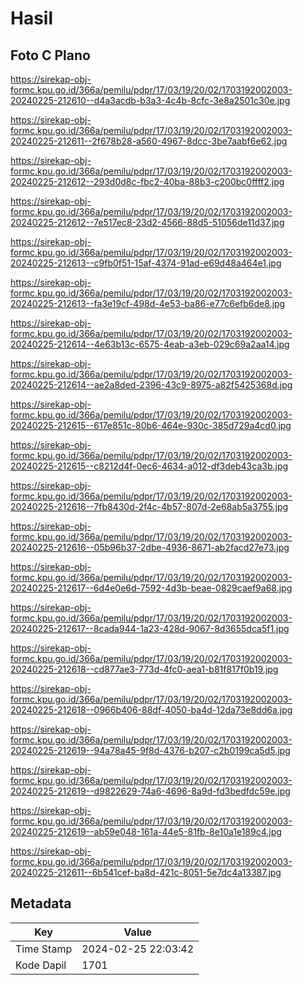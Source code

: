 # Hasil

## Foto C Plano

https://sirekap-obj-formc.kpu.go.id/366a/pemilu/pdpr/17/03/19/20/02/1703192002003-20240225-212610--d4a3acdb-b3a3-4c4b-8cfc-3e8a2501c30e.jpg

https://sirekap-obj-formc.kpu.go.id/366a/pemilu/pdpr/17/03/19/20/02/1703192002003-20240225-212611--2f678b28-a560-4967-8dcc-3be7aabf6e62.jpg

https://sirekap-obj-formc.kpu.go.id/366a/pemilu/pdpr/17/03/19/20/02/1703192002003-20240225-212612--293d0d8c-fbc2-40ba-88b3-c200bc0ffff2.jpg

https://sirekap-obj-formc.kpu.go.id/366a/pemilu/pdpr/17/03/19/20/02/1703192002003-20240225-212612--7e517ec8-23d2-4566-88d5-51056de11d37.jpg

https://sirekap-obj-formc.kpu.go.id/366a/pemilu/pdpr/17/03/19/20/02/1703192002003-20240225-212613--c9fb0f51-15af-4374-91ad-e69d48a464e1.jpg

https://sirekap-obj-formc.kpu.go.id/366a/pemilu/pdpr/17/03/19/20/02/1703192002003-20240225-212613--fa3e19cf-498d-4e53-ba86-e77c6efb6de8.jpg

https://sirekap-obj-formc.kpu.go.id/366a/pemilu/pdpr/17/03/19/20/02/1703192002003-20240225-212614--4e63b13c-6575-4eab-a3eb-029c69a2aa14.jpg

https://sirekap-obj-formc.kpu.go.id/366a/pemilu/pdpr/17/03/19/20/02/1703192002003-20240225-212614--ae2a8ded-2396-43c9-8975-a82f5425368d.jpg

https://sirekap-obj-formc.kpu.go.id/366a/pemilu/pdpr/17/03/19/20/02/1703192002003-20240225-212615--617e851c-80b6-464e-930c-385d729a4cd0.jpg

https://sirekap-obj-formc.kpu.go.id/366a/pemilu/pdpr/17/03/19/20/02/1703192002003-20240225-212615--c8212d4f-0ec6-4634-a012-df3deb43ca3b.jpg

https://sirekap-obj-formc.kpu.go.id/366a/pemilu/pdpr/17/03/19/20/02/1703192002003-20240225-212616--7fb8430d-2f4c-4b57-807d-2e68ab5a3755.jpg

https://sirekap-obj-formc.kpu.go.id/366a/pemilu/pdpr/17/03/19/20/02/1703192002003-20240225-212616--05b96b37-2dbe-4936-8671-ab2facd27e73.jpg

https://sirekap-obj-formc.kpu.go.id/366a/pemilu/pdpr/17/03/19/20/02/1703192002003-20240225-212617--6d4e0e6d-7592-4d3b-beae-0829caef9a68.jpg

https://sirekap-obj-formc.kpu.go.id/366a/pemilu/pdpr/17/03/19/20/02/1703192002003-20240225-212617--8cada944-1a23-428d-9067-8d3655dca5f1.jpg

https://sirekap-obj-formc.kpu.go.id/366a/pemilu/pdpr/17/03/19/20/02/1703192002003-20240225-212618--cd877ae3-773d-4fc0-aea1-b81f817f0b19.jpg

https://sirekap-obj-formc.kpu.go.id/366a/pemilu/pdpr/17/03/19/20/02/1703192002003-20240225-212618--0966b406-88df-4050-ba4d-12da73e8dd6a.jpg

https://sirekap-obj-formc.kpu.go.id/366a/pemilu/pdpr/17/03/19/20/02/1703192002003-20240225-212619--94a78a45-9f8d-4376-b207-c2b0199ca5d5.jpg

https://sirekap-obj-formc.kpu.go.id/366a/pemilu/pdpr/17/03/19/20/02/1703192002003-20240225-212619--d9822629-74a6-4696-8a9d-fd3bedfdc59e.jpg

https://sirekap-obj-formc.kpu.go.id/366a/pemilu/pdpr/17/03/19/20/02/1703192002003-20240225-212619--ab59e048-161a-44e5-81fb-8e10a1e189c4.jpg

https://sirekap-obj-formc.kpu.go.id/366a/pemilu/pdpr/17/03/19/20/02/1703192002003-20240225-212611--6b541cef-ba8d-421c-8051-5e7dc4a13387.jpg


## Metadata

| Key        | Value               |
| ---------- | ------------------- |
| Time Stamp | 2024-02-25 22:03:42 |
| Kode Dapil | 1701                |



